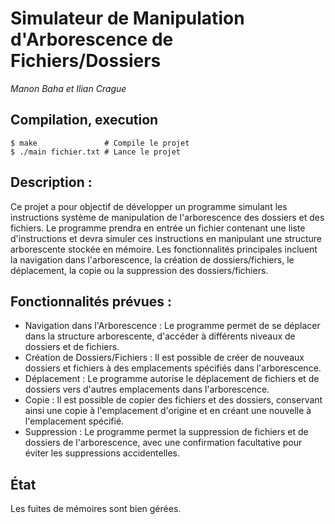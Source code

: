 # Simulateur de Manipulation d'Arborescence de Fichiers/Dossiers
_Manon Baha et Ilian Crague_

## Compilation, execution

```shell
$ make               # Compile le projet
$ ./main fichier.txt # Lance le projet
```

## Description :
Ce projet a pour objectif de développer un programme simulant les instructions système de manipulation de l'arborescence des dossiers et des fichiers. Le programme prendra en entrée un fichier contenant une liste d'instructions et devra simuler ces instructions en manipulant une structure arborescente stockée en mémoire. Les fonctionnalités principales incluent la navigation dans l'arborescence, la création de dossiers/fichiers, le déplacement, la copie ou la suppression des dossiers/fichiers.

## Fonctionnalités prévues :
- Navigation dans l'Arborescence : Le programme permet de se déplacer dans la structure arborescente, d'accéder à différents niveaux de dossiers et de fichiers.
- Création de Dossiers/Fichiers : Il est possible de créer de nouveaux dossiers et fichiers à des emplacements spécifiés dans l'arborescence.
- Déplacement : Le programme autorise le déplacement de fichiers et de dossiers vers d'autres emplacements dans l'arborescence.
- Copie : Il est possible de copier des fichiers et des dossiers, conservant ainsi une copie à l'emplacement d'origine et en créant une nouvelle à l'emplacement spécifié.
- Suppression : Le programme permet la suppression de fichiers et de dossiers de l'arborescence, avec une confirmation facultative pour éviter les suppressions accidentelles.

## État
Les fuites de mémoires sont bien gérées.

